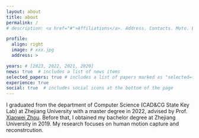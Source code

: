 ```yaml
---
layout: about
title: about
permalink: /
# description: <a href="#">Affiliations</a>. Address. Contacts. Moto. Etc.

profile:
  align: right
  image: # xxx.jpg
  address: >

years: # [2023, 2022, 2021, 2020]
news: true  # includes a list of news items
selected_papers: true # includes a list of papers marked as "selected={true}"
experience: true
social: true  # includes social icons at the bottom of the page
---
```


I graduated from the department of Computer Science (CAD&CG State Key Lab) at Zhejiang University with a master degree in 2022, advised by Prof. <a href="https://xzhou.me/">Xiaowei Zhou</a>. Before that, I obtained my bachelor degree at Zhejiang University in 2019. My research focuses on human motion capture and reconstrcution.


